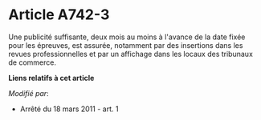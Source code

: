 # Article A742-3

Une publicité suffisante, deux mois au moins à l'avance de la date fixée pour les épreuves, est assurée, notamment par des
insertions dans les revues professionnelles et par un affichage dans les locaux des tribunaux de commerce.

**Liens relatifs à cet article**

_Modifié par_:

  - Arrêté du 18 mars 2011 - art. 1
